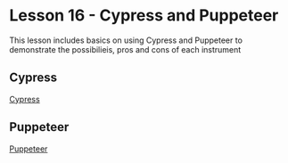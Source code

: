 # Lesson 16 - Cypress and Puppeteer
This lesson includes basics on using Cypress and Puppeteer to demonstrate the possibilieis, pros and cons of each instrument

## Cypress
[Cypress](./cypress)

## Puppeteer
[Puppeteer](.puppeteer)